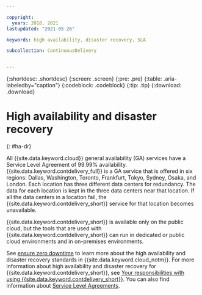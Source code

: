```yaml
---

copyright:
  years: 2018, 2021
lastupdated: "2021-05-26"

keywords: high availability, disaster recovery, SLA

subcollection: ContinuousDelivery


---
```


{:shortdesc: .shortdesc}
{:screen: .screen}
{:pre: .pre}
{:table: .aria-labeledby="caption"}
{:codeblock: .codeblock}
{:tip: .tip}
{:download: .download}


# High availability and disaster recovery
{: #ha-dr}

All {{site.data.keyword.cloud}} general availability (GA) services have a Service Level Agreement of 99.99% availability. {{site.data.keyword.contdelivery_full}} is a GA service that is offered in six regions: Dallas, Washington, Toronto, Frankfurt, Tokyo, Sydney, Osaka, and London. Each location has three different data centers for redundancy. The data for each location is kept in the three data centers near that location. If all the data centers in a location fail, the {{site.data.keyword.contdelivery_short}} service for that location becomes unavailable.

{{site.data.keyword.contdelivery_short}} is available only on the public cloud, but the tools that are used with {{site.data.keyword.contdelivery_short}} can run in dedicated or public cloud environments and in on-premises environments. 

See [ensure zero downtime](/docs/overview?topic=overview-zero-downtime#zero-downtime) to learn more about the high availability and disaster recovery standards in {{site.data.keyword.cloud_notm}}. For more information about high availability and disaster recovery for {{site.data.keyword.contdelivery_short}}, see [Your responsibilities with using {{site.data.keyword.contdelivery_short}}](/docs/ContinuousDelivery?topic=ContinuousDelivery-responsibilities-cd#disaster-recovery). You can also find information about [Service Level Agreements](/docs/overview?topic=overview-slas).
